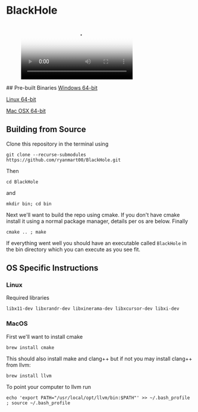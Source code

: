 # BlackHole
<figure class="video_container">
  <video controls="true" allowfullscreen="true" poster="path/to/poster_image.png">
    <source src="https://raw.githubusercontent.com/ryanmart00/BlackHole/master/builds/Black_Hole_Video.mp4" type="video/mp4">
  </video>
</figure>
## Pre-built Binaries
<a id="raw-url" href="https://raw.githubusercontent.com/ryanmart00/BlackHole/master/builds/Win64/BlackHole.zip"> Windows 64-bit</a>

<a id="raw-url" href="https://raw.githubusercontent.com/ryanmart00/BlackHole/master/builds/Linux/BlackHole.zip"> Linux 64-bit</a>

<a id="raw-url" href="https://raw.githubusercontent.com/ryanmart00/BlackHole/master/builds/MacOS/BlackHole.zip"> Mac OSX 64-bit</a>

## Building from Source
Clone this repository in the terminal using
```
git clone --recurse-submodules https://github.com/ryanmart00/BlackHole.git
```
Then 
```
cd BlackHole
```
and 
```
mkdir bin; cd bin
```
Next we'll want to build the repo using cmake. If you don't have cmake install it using a normal package manager,
details per os are below.
Finally 
```
cmake .. ; make
```
If everything went well you should have an executable called ```BlackHole```
in the bin directory which you can execute as you see fit.

## OS Specific Instructions

### Linux
Required libraries 
```
libx11-dev libxrandr-dev libxinerama-dev libxcursor-dev libxi-dev
```
### MacOS
First we'll want to install cmake
```
brew install cmake
```
This should also install make and clang++ but if not you may install clang++ from llvm:
```
brew install llvm
```
To point your computer to llvm run 
```
echo 'export PATH="/usr/local/opt/llvm/bin:$PATH"' >> ~/.bash_profile ; source ~/.bash_profile
```


